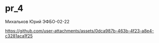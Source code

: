 # pr_4
Михальков Юрий ЭФБО-02-22



https://github.com/user-attachments/assets/0dca987b-463b-4f23-a8e4-c3281aca1f25

